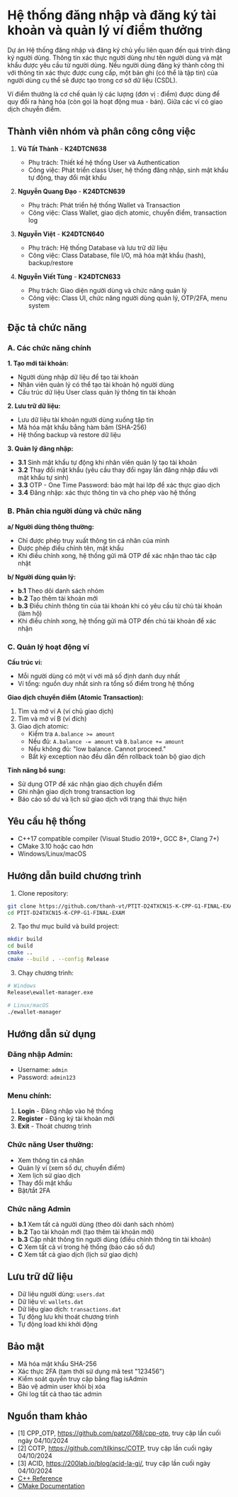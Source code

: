 # Hệ thống đăng nhập và đăng ký tài khoản và quản lý ví điểm thưởng

Dự án Hệ thống đăng nhập và đăng ký chủ yếu liên quan đến quá trình đăng ký người dùng. Thông tin xác thực người dùng như tên người dùng và mật khẩu được yêu cầu từ người dùng. Nếu người dùng đăng ký thành công thì với thông tin xác thực được cung cấp, một bản ghi (có thể là tập tin) của người dùng cụ thể sẽ được tạo trong cơ sở dữ liệu (CSDL).

Ví điểm thưởng là cơ chế quản lý các lượng (đơn vị : điểm) được dùng để quy đổi ra hàng hóa (còn gọi là hoạt động mua - bán). Giữa các ví có giao dịch chuyển điểm.

## Thành viên nhóm và phân công công việc

1. **Vũ Tất Thành** - __K24DTCN638__
   - Phụ trách: Thiết kế hệ thống User và Authentication
   - Công việc: Phát triển class User, hệ thống đăng nhập, sinh mật khẩu tự động, thay đổi mật khẩu

2. **Nguyễn Quang Đạo** - __K24DTCN639__
   - Phụ trách: Phát triển hệ thống Wallet và Transaction
   - Công việc: Class Wallet, giao dịch atomic, chuyển điểm, transaction log

3. **Nguyễn Việt** - __K24DTCN640__
   - Phụ trách: Hệ thống Database và lưu trữ dữ liệu
   - Công việc: Class Database, file I/O, mã hóa mật khẩu (hash), backup/restore

4. **Nguyễn Viết Tùng** - __K24DTCN633__
   - Phụ trách: Giao diện người dùng và chức năng quản lý
   - Công việc: Class UI, chức năng người dùng quản lý, OTP/2FA, menu system

## Đặc tả chức năng

### A. Các chức năng chính

**1. Tạo mới tài khoản:**
- Người dùng nhập dữ liệu để tạo tài khoản
- Nhân viên quản lý có thể tạo tài khoản hộ người dùng
- Cấu trúc dữ liệu User class quản lý thông tin tài khoản

**2. Lưu trữ dữ liệu:**
- Lưu dữ liệu tài khoản người dùng xuống tập tin
- Mã hóa mật khẩu bằng hàm băm (SHA-256)
- Hệ thống backup và restore dữ liệu

**3. Quản lý đăng nhập:**
- **3.1** Sinh mật khẩu tự động khi nhân viên quản lý tạo tài khoản
- **3.2** Thay đổi mật khẩu (yêu cầu thay đổi ngay lần đăng nhập đầu với mật khẩu tự sinh)
- **3.3** OTP - One Time Password: bảo mật hai lớp để xác thực giao dịch
- **3.4** Đăng nhập: xác thực thông tin và cho phép vào hệ thống

### B. Phân chia người dùng và chức năng

**a/ Người dùng thông thường:**
- Chỉ được phép truy xuất thông tin cá nhân của mình
- Được phép điều chỉnh tên, mật khẩu
- Khi điều chỉnh xong, hệ thống gửi mã OTP để xác nhận thao tác cập nhật

**b/ Người dùng quản lý:**
- **b.1** Theo dõi danh sách nhóm
- **b.2** Tạo thêm tài khoản mới
- **b.3** Điều chỉnh thông tin của tài khoản khi có yêu cầu từ chủ tài khoản (làm hộ)
- Khi điều chỉnh xong, hệ thống gửi mã OTP đến chủ tài khoản để xác nhận

### C. Quản lý hoạt động ví

**Cấu trúc ví:**
- Mỗi người dùng có một ví với mã số định danh duy nhất
- Ví tổng: nguồn duy nhất sinh ra tổng số điểm trong hệ thống

**Giao dịch chuyển điểm (Atomic Transaction):**
1. Tìm và mở ví A (ví chủ giao dịch)
2. Tìm và mở ví B (ví đích)
3. Giao dịch atomic:
   - Kiểm tra `A.balance >= amount`
   - Nếu đủ: `A.balance -= amount` và `B.balance += amount`
   - Nếu không đủ: "low balance. Cannot proceed."
   - Bất kỳ exception nào đều dẫn đến rollback toàn bộ giao dịch

**Tính năng bổ sung:**
- Sử dụng OTP để xác nhận giao dịch chuyển điểm
- Ghi nhận giao dịch trong transaction log
- Báo cáo số dư và lịch sử giao dịch với trạng thái thực hiện

## Yêu cầu hệ thống

- C++17 compatible compiler (Visual Studio 2019+, GCC 8+, Clang 7+)
- CMake 3.10 hoặc cao hơn
- Windows/Linux/macOS

## Hướng dẫn build chương trình

1. Clone repository:
```bash
git clone https://github.com/thanh-vt/PTIT-D24TXCN15-K-CPP-G1-FINAL-EXAM.git
cd PTIT-D24TXCN15-K-CPP-G1-FINAL-EXAM
```

2. Tạo thư mục build và build project:
```bash
mkdir build
cd build
cmake ..
cmake --build . --config Release
```

3. Chạy chương trình:
```bash
# Windows
Release\ewallet-manager.exe

# Linux/macOS
./ewallet-manager
```

## Hướng dẫn sử dụng

### Đăng nhập Admin:
- Username: `admin`
- Password: `admin123`

### Menu chính:
1. **Login** - Đăng nhập vào hệ thống
2. **Register** - Đăng ký tài khoản mới
3. **Exit** - Thoát chương trình

### Chức năng User thường:
- Xem thông tin cá nhân
- Quản lý ví (xem số dư, chuyển điểm)
- Xem lịch sử giao dịch
- Thay đổi mật khẩu
- Bật/tắt 2FA

### Chức năng Admin
- **b.1** Xem tất cả người dùng (theo dõi danh sách nhóm)
- **b.2** Tạo tài khoản mới (tạo thêm tài khoản mới)
- **b.3** Cập nhật thông tin người dùng (điều chỉnh thông tin tài khoản)
- **C** Xem tất cả ví trong hệ thống (báo cáo số dư)
- **C** Xem tất cả giao dịch (lịch sử giao dịch)

## Lưu trữ dữ liệu

- Dữ liệu người dùng: `users.dat`
- Dữ liệu ví: `wallets.dat`
- Dữ liệu giao dịch: `transactions.dat`
- Tự động lưu khi thoát chương trình
- Tự động load khi khởi động

## Bảo mật

- Mã hóa mật khẩu SHA-256
- Xác thực 2FA (tạm thời sử dụng mã test "123456")
- Kiểm soát quyền truy cập bằng flag isAdmin
- Bảo vệ admin user khỏi bị xóa
- Ghi log tất cả thao tác admin

## Nguồn tham khảo

- [1] CPP_OTP, https://github.com/patzol768/cpp-otp, truy cập lần cuối ngày 04/10/2024
- [2] COTP, https://github.com/tilkinsc/COTP, truy cập lần cuối ngày 04/10/2024
- [3] ACID, https://200lab.io/blog/acid-la-gi/, truy cập lần cuối ngày 04/10/2024
- [C++ Reference](https://cppreference.com/)
- [CMake Documentation](https://cmake.org/documentation/)
